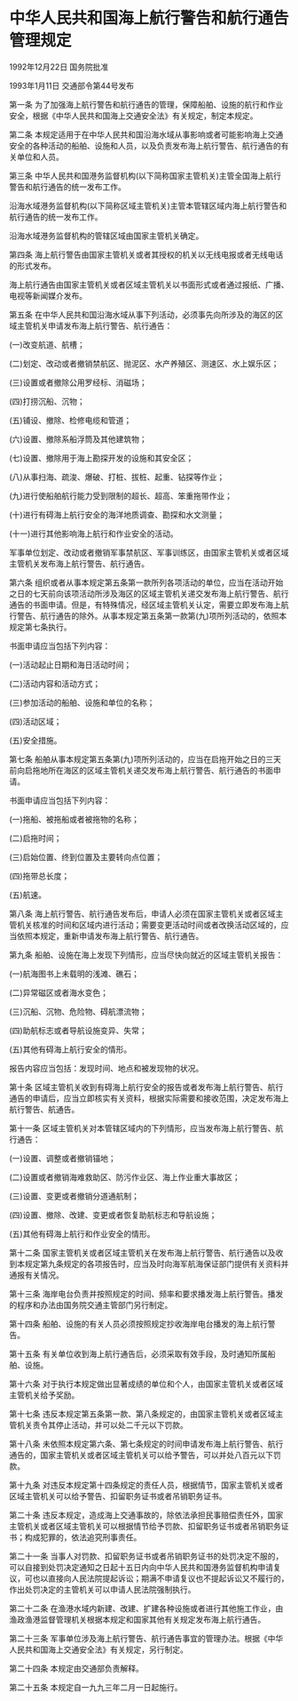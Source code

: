 # 中华人民共和国海上航行警告和航行通告管理规定

1992年12月22日 国务院批准

1993年1月11日 交通部令第44号发布

<!-- INFO END -->

第一条 为了加强海上航行警告和航行通告的管理，保障船舶、设施的航行和作业安全，根据《中华人民共和国海上交通安全法》有关规定，制定本规定。

第二条 本规定适用于在中华人民共和国沿海水域从事影响或者可能影响海上交通安全的各种活动的船舶、设施和人员，以及负责发布海上航行警告、航行通告的有关单位和人员。

第三条 中华人民共和国港务监督机构(以下简称国家主管机关)主管全国海上航行警告和航行通告的统一发布工作。

沿海水域港务监督机构(以下简称区域主管机关)主管本管辖区域内海上航行警告和航行通告的统一发布工作。

沿海水域港务监督机构的管辖区域由国家主管机关确定。

第四条 海上航行警告由国家主管机关或者其授权的机关以无线电报或者无线电话的形式发布。

海上航行通告由国家主管机关或者区域主管机关以书面形式或者通过报纸、广播、电视等新闻媒介发布。

第五条 在中华人民共和国沿海水域从事下列活动，必须事先向所涉及的海区的区域主管机关申请发布海上航行警告、航行通告：

(一)改变航道、航槽；

(二)划定、改动或者撤销禁航区、抛泥区、水产养殖区、测速区、水上娱乐区；

(三)设置或者撤除公用罗经标、消磁场；

(四)打捞沉船、沉物；

(五)铺设、撤除、检修电缆和管道；

(六)设置、撤除系船浮筒及其他建筑物；

(七)设置、撤除用于海上勘探开发的设施和其安全区；

(八)从事扫海、疏浚、爆破、打桩、拔桩、起重、钻探等作业；

(九)进行使船舶航行能力受到限制的超长、超高、笨重拖带作业；

(十)进行有碍海上航行安全的海洋地质调查、勘探和水文测量；

(十一)进行其他影响海上航行和作业安全的活动。

军事单位划定、改动或者撤销军事禁航区、军事训练区，由国家主管机关或者区域主管机关发布海上航行警告、航行通告。

第六条 组织或者从事本规定第五条第一款所列各项活动的单位，应当在活动开始之日的七天前向该项活动所涉及海区的区域主管机关递交发布海上航行警告、航行通告的书面申请。但是，有特殊情况，经区域主管机关认定，需要立即发布海上航行警告、航行通告的除外。从事本规定第五条第一款第(九)项所列活动的，依照本规定第七条执行。

书面申请应当包括下列内容：

(一)活动起止日期和海日活动时间；

(二)活动内容和活动方式；

(三)参加活动的船舶、设施和单位的名称；

(四)活动区域；

(五)安全措施。

第七条 船舶从事本规定第五条第(九)项所列活动的，应当在启拖开始之日的三天前向启拖地所在海区的区域主管机关递交发布海上航行警告、航行通告的书面申请。

书面申请应当包括下列内容：

(一)拖船、被拖船或者被拖物的名称；

(二)启拖时间；

(三)启始位置、终到位置及主要转向点位置；

(四)拖带总长度；

(五)航速。

第八条 海上航行警告、航行通告发布后，申请人必须在国家主管机关或者区域主管机关核准的时间和区域内进行活动；需要变更活动时间或者改换活动区域的，应当依照本规定，重新申请发布海上航行警告、航行通告。

第九条 船舶、设施在海上发现下列情形，应当尽快向就近的区域主管机关报告：

(一)航海图书上未载明的浅滩、礁石；

(二)异常磁区或者海水变色；

(三)沉船、沉物、危险物、碍航漂流物；

(四)助航标志或者导航设施变异、失常；

(五)其他有碍海上航行安全的情形。

报告内容应当包括：发现时间、地点和被发现物的状况。

第十条 区域主管机关收到有碍海上航行安全的报告或者发布海上航行警告、航行通告的申请后，应当立即核实有关资料，根据实际需要和接收范围，决定发布海上航行警告、航通告。

第十一条 区域主管机关对本管辖区域内的下列情形，应当发布海上航行警告、航行通告：

(一)设置、调整或者撤销锚地；

(二)设置或者撤销海难救助区、防污作业区、海上作业重大事故区；

(三)设置、变更或者撤销分道通航制；

(四)设置、撤除、改建、变更或者恢复助航标志和导航设施；

(五)其他有碍海上航行和作业安全的情形。

第十二条 国家主管机关或者区域主管机关在发布海上航行警告、航行通告以及收到本规定第九条规定的各项报告时，应当及时向海军航海保证部门提供有关资料并通报有关情况。

第十三条 海岸电台负责并按照规定的时间、频率和要求播发海上航行警告。播发的程序和办法由国务院交通主管部门另行制定。

第十四条 船舶、设施的有关人员必须按照规定抄收海岸电台播发的海上航行警告。

第十五条 有关单位收到海上航行通告后，必须采取有效手段，及时通知所属船舶、设施。

第十六条 对于执行本规定做出显著成绩的单位和个人，由国家主管机关或者区域主管机关给予奖励。

第十七条 违反本规定第五条第一款、第八条规定的，由国家主管机关或者区域主管机关责令其停止活动，并可以处二千元以下罚款。

第十八条 未依照本规定第六条、第七条规定的时间申请发布海上航行警告、航行通告的，国家主管机关或者区域主管机关可以给予警告，可以并处八百元以下罚款。

第十九条 对违反本规定第十四条规定的责任人员，根据情节，国家主管机关或者区域主管机关可以给予警告、扣留职务证书或者吊销职务证书。

第二十条 违反本规定，造成海上交通事故的，除依法承担民事赔偿责任外，国家主管机关或者区域主管机关可以根据情节给予罚款、扣留职务证书或者吊销职务证书；构成犯罪的，依法追究刑事责任。

第二十一条 当事人对罚款、扣留职务证书或者吊销职务证书的处罚决定不服的，可以自接到处罚决定通知之日起十五日内向中华人民共和国港务监督机构申请复议，可也以直接向人民法院提起诉讼；期满不申请复议也不提起诉讼又不履行的，作出处罚决定的主管机关可以申请人民法院强制执行。

第二十二条 在渔港水域内新建、改建、扩建各种设施或者进行其他施工作业，由渔政渔港监督管理机关根据本规定和国家其他有关规定发布海上航行通告。

第二十三条 军事单位涉及海上航行警告、航行通告事宜的管理办法。根据《中华人民共和国海上交通安全法》有关规定，另行制定。

第二十四条 本规定由交通部负责解释。

第二十五条 本规定自一九九三年二月一日起施行。


